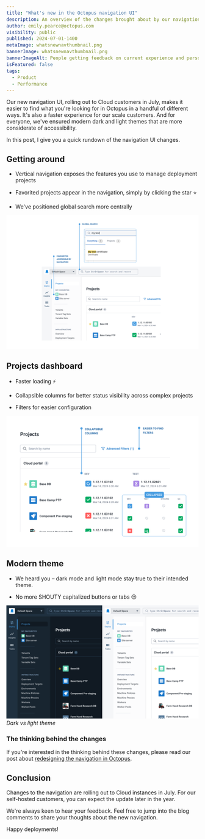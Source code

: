 ```yaml
---
title: "What's new in the Octopus navigation UI"
description: An overview of the changes brought about by our navigation update.
author: emily.pearce@octopus.com
visibility: public
published: 2024-07-01-1400
metaImage: whatsnewnavthumbnail.png
bannerImage: whatsnewnavthumbnail.png
bannerImageAlt: People getting feedback on current experience and person envisioning a new experience.
isFeatured: false
tags: 
  - Product
  - Performance
---
```


Our new navigation UI, rolling out to Cloud customers in July, makes it easier to find what you're looking for in Octopus in a handful of different ways. It's also a faster experience for our scale customers. And for everyone, we've ensured modern dark and light themes that are more considerate of accessibility.

In this post, I give you a quick rundown of the navigation UI changes.  

## Getting around 
- Vertical navigation exposes the features you use to manage deployment projects

- Favorited projects appear in the navigation, simply by clicking the star ⭐️ 

- We've positioned global search more centrally

![Screen shot highlighting global search and favourite project feature on Octopus UI](navigationfeatures3.png)


## Projects dashboard

- Faster loading ⚡️

- Collapsible columns for better status visibility across complex projects

- Filters for easier configuration

![Screen shot highlighting filters and collapsible columns](projectsdashboardfeatures2.png)


## Modern theme 
- We heard you – dark mode and light mode stay true to their intended theme. 

- No more SHOUTY capitalized buttons or tabs 😌

![Dark and light theme screenshots positioned side by side](darklighttheme.png)*Dark vs light theme*

### The thinking behind the changes

If you're interested in the thinking behind these changes, please read our post about [redesigning the navigation in Octopus](https://octopus.com/blog/redesigning-octopus-navigation).

## Conclusion

Changes to the navigation are rolling out to Cloud instances in July. For our self-hosted customers, you can expect the update later in the year.

We're always keen to hear your feedback. Feel free to jump into the blog comments to share your thoughts about the new navigation.

Happy deployments!
